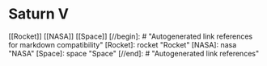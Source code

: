 # Saturn V

[[Rocket]] [[NASA]] [[Space]]
[//begin]: # "Autogenerated link references for markdown compatibility"
[Rocket]: rocket "Rocket"
[NASA]: nasa "NASA"
[Space]: space "Space"
[//end]: # "Autogenerated link references"